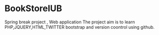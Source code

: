 BookStoreIUB
============

Spring break project , Web application
The project aim is to learn PHP,JQUERY,HTML,TWITTER bootstrap and version coontrol using github.

